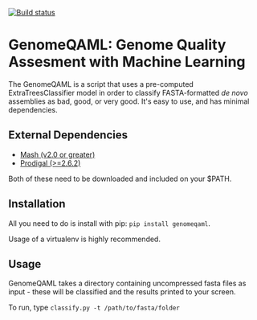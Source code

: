 [![Build status](https://travis-ci.org/OLC-LOC-Bioinformatics/GenomeQAML.svg?master)](https://travis-ci.org/OLC-LOC-Bioinformatics)
# GenomeQAML: Genome Quality Assesment with Machine Learning

The GenomeQAML is a script that uses a pre-computed ExtraTreesClassifier model in order to 
classify FASTA-formatted _de novo_ assemblies as bad, good, or very good. It's easy to use,
and has minimal dependencies.

## External Dependencies

- [Mash (v2.0 or greater)](https://github.com/marbl/mash)
- [Prodigal (>=2.6.2)](https://github.com/hyattpd/Prodigal)

Both of these need to be downloaded and included on your $PATH.

## Installation

All you need to do is install with pip: `pip install genomeqaml`. 

Usage of a virtualenv
is highly recommended.

## Usage

GenomeQAML takes a directory containing uncompressed fasta files as input - these will be classified and
the results printed to your screen.

To run, type `classify.py -t /path/to/fasta/folder`